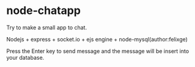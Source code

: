 node-chatapp
============

Try to make a small app to chat.

Nodejs + express + socket.io + ejs engine + node-mysql(author:felixge)

Press the Enter key to send message and the message will be insert into your database.
